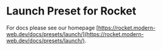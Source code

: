 # Launch Preset for Rocket

For docs please see our homepage [https://rocket.modern-web.dev/docs/presets/launch/](https://rocket.modern-web.dev/docs/presets/launch/).
